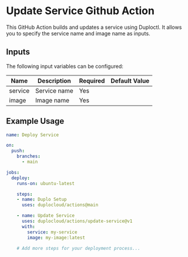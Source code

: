 # Update Service Github Action

This GitHub Action builds and updates a service using Duploctl. It allows you to specify the service name and image name as inputs.

## Inputs

The following input variables can be configured:

| Name      | Description     | Required | Default Value |
|-----------|-----------------|----------|---------------|
| service   | Service name    | Yes      |               |
| image     | Image name      | Yes      |               |

## Example Usage

```yaml
name: Deploy Service

on:
  push:
    branches:
      - main

jobs:
  deploy:
    runs-on: ubuntu-latest

    steps:
    - name: Duplo Setup
      uses: duplocloud/actions@main

    - name: Update Service
      uses: duplocloud/actions/update-service@v1
      with:
        service: my-service
        image: my-image:latest

    # Add more steps for your deployment process...
```
